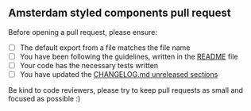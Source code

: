## Amsterdam styled components pull request

Before opening a pull request, please ensure:

- [ ] The default export from a file matches the file name
- [ ] You have been following the guidelines, written in the [README](../docs/CONTRIBUTING.md#markdown-header-conventions-and-rules) file
- [ ] Your code has the necessary tests written
- [ ] You have updated the [CHANGELOG.md unreleased sections](../CHANGELOG.md#mardown-header-unreleased)

Be kind to code reviewers, please try to keep pull requests as small and focused as possible :)
